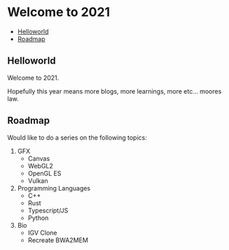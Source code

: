 # Welcome to 2021 

<!-- vscode-markdown-toc -->
* [Helloworld](#Helloworld)
* [Roadmap](#Roadmap)

<!-- vscode-markdown-toc-config
	numbering=false
	autoSave=true
	/vscode-markdown-toc-config -->
<!-- /vscode-markdown-toc -->

## <a name='Helloworld'></a>Helloworld

Welcome to 2021.

Hopefully this year means more blogs, more learnings, more etc... moores law. 

## <a name='Roadmap'></a>Roadmap

Would like to do a series on the following topics:

1. GFX
    * Canvas
    * WebGL2
    * OpenGL ES
    * Vulkan
2. Programming Languages
    * C++
    * Rust
    * Typescript/JS
    * Python
3. Bio
    * IGV Clone
    * Recreate BWA2MEM



